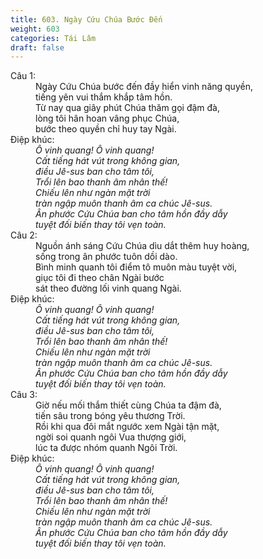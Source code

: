 ```yaml
---
title: 603. Ngày Cứu Chúa Bước Đến
weight: 603
categories: Tái Lâm
draft: false
---
```

<dl><dt>Câu 1:</dt><dd data-verse="1"> Ngày Cứu Chúa bước đến đầy hiển vinh năng quyền, <br/>tiếng yên vui thắm khắp tâm hồn. <br/>Từ nay qua giây phút Chúa thăm gọi đậm đà, <br/>lòng tôi hân hoan vâng phục Chúa, <br/>bước theo quyền chỉ huy tay Ngài. </dd><dt>Điệp khúc:</dt><dd data-chorus="1"><em>Ô vinh quang! Ô vinh quang! <br/>Cất tiếng hát vút trong không gian, <br/>điều Jê-sus ban cho tâm tôi, <br/>Trổi lên bao thanh âm nhân thế! <br/>Chiếu lên như ngàn mặt trời <br/>tràn ngập muôn thanh âm ca chúc Jê-sus. <br/>Ân phước Cứu Chúa ban cho tâm hồn đầy dẫy <br/>tuyệt đối biến thay tôi vẹn toàn. </em></dd><dt>Câu 2:</dt><dd data-verse="2">Nguồn ánh sáng Cứu Chúa dìu dắt thêm huy hoàng, <br/>sống trong ân phước tuôn dồi dào. <br/>Bình minh quanh tôi điểm tô muôn màu tuyệt vời, <br/>giục tôi đi theo chân Ngài bước <br/>sát theo đường lối vinh quang Ngài. </dd><dt>Điệp khúc:</dt><dd data-chorus="1"><em>Ô vinh quang! Ô vinh quang! <br/>Cất tiếng hát vút trong không gian, <br/>điều Jê-sus ban cho tâm tôi, <br/>Trổi lên bao thanh âm nhân thế! <br/>Chiếu lên như ngàn mặt trời <br/>tràn ngập muôn thanh âm ca chúc Jê-sus. <br/>Ân phước Cứu Chúa ban cho tâm hồn đầy dẫy <br/>tuyệt đối biến thay tôi vẹn toàn. </em></dd><dt>Câu 3:</dt><dd data-verse="3">Giờ nếu mối thắm thiết cùng Chúa ta đậm đà, <br/>tiến sâu trong bóng yêu thương Trời. <br/>Rồi khi qua đôi mắt ngước xem Ngài tận mặt, <br/>ngời soi quanh ngôi Vua thượng giới, <br/>lúc ta được nhóm quanh Ngôi Trời. </dd><dt>Điệp khúc:</dt><dd data-chorus="1"><em>Ô vinh quang! Ô vinh quang! <br/>Cất tiếng hát vút trong không gian, <br/>điều Jê-sus ban cho tâm tôi, <br/>Trổi lên bao thanh âm nhân thế! <br/>Chiếu lên như ngàn mặt trời <br/>tràn ngập muôn thanh âm ca chúc Jê-sus. <br/>Ân phước Cứu Chúa ban cho tâm hồn đầy dẫy <br/>tuyệt đối biến thay tôi vẹn toàn. </em></dd></dl>